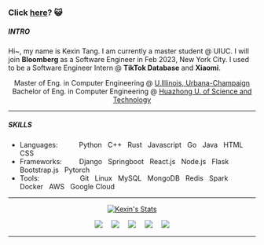 ### Click <a href="https://kexin-tang.github.io/">here</a>? :smiley_cat:

<!-- 此处为个人简介 -->
##### INTRO
Hi~, my name is Kexin Tang. I am currently a master student @ UIUC. I will join <b>Bloomberg</b> as a Software Engineer in Feb 2023, New York City. I used to be a Software Engineer Intern @ <b>TikTok Database</b> and <b>Xiaomi</b>.

<p align="center">
    Master of Eng. in Computer Engineering @ <a href="https://www.uiuc.edu/">U.Illinois, Urbana-Champaign</a><br>
    Bachelor of Eng. in Computer Engineering @ <a href="https://www.hust.edu.cn/">Huazhong U. of Science and Technology</a>
</p>

<hr>

<!-- 此处为个人技能 -->
##### SKILLS
- Languages: &nbsp; &nbsp; &nbsp; &nbsp; &nbsp; Python &nbsp; C++ &nbsp; Rust &nbsp; Javascript &nbsp; Go &nbsp; Java &nbsp; HTML &nbsp; CSS
- Frameworks: &nbsp; &nbsp; &nbsp; &nbsp; Django &nbsp; Springboot &nbsp; React.js &nbsp; Node.js &nbsp; Flask &nbsp; Bootstrap.js &nbsp; Pytorch
- Tools: &nbsp; &nbsp; &nbsp; &nbsp; &nbsp; &nbsp; &nbsp; &nbsp; &nbsp; &nbsp; Git &nbsp; Linux &nbsp; MySQL &nbsp; MongoDB &nbsp; Redis &nbsp; Spark &nbsp; Docker &nbsp; AWS &nbsp; Google Cloud

<hr>

<!-- 此处为数据统计 -->
<p align="center">
    <a href="https://github.com/kexin-tang">
    <img src="https://github-readme-stats.vercel.app/api?username=kexin-tang&theme=vue" alt="Kexin's Stats" >
    </a>
</p>


<!-- 此处为联系方式，网址等 -->
<p align="center">
  <a href="mailto:KexinTang.0210@gmail.com"><img src="https://img.icons8.com/metro/36/fa314a/email.png"/></a>&emsp;
  <a href="https://www.zhihu.com/people/black-93-60"><img src="https://img.icons8.com/material-rounded/36/4a90e2/zhihu.png"/></a>&emsp;
  <a href="https://www.linkedin.com/in/kexintang0210/"><img src="https://img.icons8.com/metro/36/4a90e2/linkedin.png"/></a>&emsp;
  <a href="https://kexin-tang.github.io/"><img src="https://img.icons8.com/material-sharp/36/000000/github.png"/></a>&emsp;
  <a href="https://500px.com.cn/kexintang"><img src="https://img.icons8.com/ios/36/000000/camera--v1.png"/></a>
</p>

<hr>
